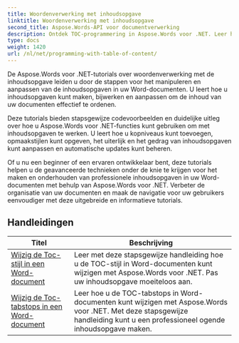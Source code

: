 ```yaml
---
title: Woordenverwerking met inhoudsopgave
linktitle: Woordenverwerking met inhoudsopgave
second_title: Aspose.Words-API voor documentverwerking
description: Ontdek TOC-programmering in Aspose.Words voor .NET. Leer hoe u inhoudsopgaven in uw Word-documenten kunt maken en manipuleren met stapsgewijze zelfstudies en C#-codevoorbeelden.
type: docs
weight: 1420
url: /nl/net/programming-with-table-of-content/
---
```

De Aspose.Words voor .NET-tutorials over woordenverwerking met de inhoudsopgave leiden u door de stappen voor het manipuleren en aanpassen van de inhoudsopgaven in uw Word-documenten. U leert hoe u inhoudsopgaven kunt maken, bijwerken en aanpassen om de inhoud van uw documenten effectief te ordenen.

Deze tutorials bieden stapsgewijze codevoorbeelden en duidelijke uitleg over hoe u Aspose.Words voor .NET-functies kunt gebruiken om met inhoudsopgaven te werken. U leert hoe u kopniveaus kunt toevoegen, opmaakstijlen kunt opgeven, het uiterlijk en het gedrag van inhoudsopgaven kunt aanpassen en automatische updates kunt beheren.

Of u nu een beginner of een ervaren ontwikkelaar bent, deze tutorials helpen u de geavanceerde technieken onder de knie te krijgen voor het maken en onderhouden van professionele inhoudsopgaven in uw Word-documenten met behulp van Aspose.Words voor .NET. Verbeter de organisatie van uw documenten en maak de navigatie voor uw gebruikers eenvoudiger met deze uitgebreide en informatieve tutorials.

 ## Handleidingen
| Titel | Beschrijving |
| --- | --- |
| [Wijzig de Toc-stijl in een Word-document](./change-style-of-toc-level/) | Leer met deze stapsgewijze handleiding hoe u de TOC-stijl in Word-documenten kunt wijzigen met Aspose.Words voor .NET. Pas uw inhoudsopgave moeiteloos aan. |
| [Wijzig de Toc-tabstops in een Word-document](./change-toc-tab-stops/) | Leer hoe u de TOC-tabstops in Word-documenten kunt wijzigen met Aspose.Words voor .NET. Met deze stapsgewijze handleiding kunt u een professioneel ogende inhoudsopgave maken. |